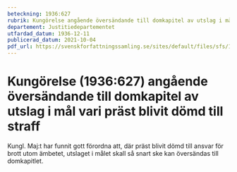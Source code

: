 ```yaml
---
beteckning: 1936:627
rubrik: Kungörelse angående översändande till domkapitel av utslag i mål vari präst blivit dömd till straff
departement: Justitiedepartementet
utfardad_datum: 1936-12-11
publicerad_datum: 2021-10-04
pdf_url: https://svenskforfattningssamling.se/sites/default/files/sfs/1936-12/SFS1936-627.pdf
---
```


# Kungörelse (1936:627) angående översändande till domkapitel av utslag i mål vari präst blivit dömd till straff

Kungl. Maj:t har funnit gott förordna att, där präst blivit dömd till ansvar för brott utom ämbetet, utslaget i målet skall så snart ske kan översändas till domkapitlet.